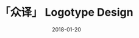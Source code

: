 ---
date: 2018-01-20
published: true
title: "  「众译」 Logotype Design"
description: "  「众译」 Logotype Design"
categories: Logotype
disciplines: Logotype
media: 
ownership: Personal
client:
time_period: 2018
thumbnail: "/projects/zhong-thumbnail.png"

intro: |
  > <i>Roma can be built in a day.</i>
  <p>The Yangtze River Delta International Cultural Industries Expo is a significant cultural event showcasing the region's achievements in cultural industries. It brings together various cultural, creative, and technological enterprises to exhibit their innovations and foster collaboration.</p>

content_layout:
  - section_layout: 1col-narrow
    images:
      - caption:
        description:
        url: '/projects/zhong-1.png'
        width: 
        height: 

  - section_layout: 1col-narrow
    images:
      - caption:
        description:
        url: '/projects/zhong-detail.png'
        width: 
        height: 

  - section_layout: 1col-narrow
    images:
      - caption:
        description:
        url: '/projects/zhong-2.png'
        width: 
        height: 

  - section_layout: 1col-narrow
    images:
      - caption:
        description:
        url: '/projects/zhong-3.png'
        width: 
        height: 

  - section_layout: 1col-narrow
    images:
      - caption:
        description:
        url: '/projects/zhong-4.png'
        width: 
        height: 
---